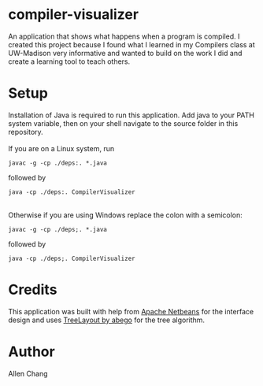 # compiler-visualizer
An application that shows what happens when a program is compiled. I created this project because I found what I learned in my Compilers class at UW-Madison very informative and wanted to build on the work I did and create a learning tool to teach others.

# Setup
Installation of Java is required to run this application. Add java to your PATH system variable, then on your shell navigate to the source folder in this repository.
<br />
<br />
If you are on a Linux system, run
```
javac -g -cp ./deps:. *.java
```
followed by
```
java -cp ./deps:. CompilerVisualizer
```
<br />
Otherwise if you are using Windows replace the colon with a semicolon:

```
javac -g -cp ./deps;. *.java
```
followed by
```
java -cp ./deps;. CompilerVisualizer
```


# Credits
This application was built with help from [Apache Netbeans](https://netbeans.apache.org/) for the interface design and uses [TreeLayout by abego](http://treelayout.sourceforge.net/) for the tree algorithm.

# Author
Allen Chang
